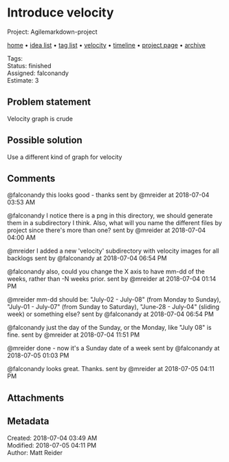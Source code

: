 # Introduce velocity

Project: Agilemarkdown-project

[home](../index.md) • [idea list](../ideas.md) • [tag list](../tags.md) • [velocity](../velocity.md) • [timeline](../timeline.md) • [project page](../agilemarkdown-project.md) • [archive](archive.md)

Tags:   
Status: finished  
Assigned: falconandy  
Estimate: 3  

## Problem statement

Velocity graph is crude

## Possible solution

Use a different kind of graph for velocity

## Comments

@falconandy this looks good - thanks
sent by @mreider at 2018-07-04 03:53 AM

@falconandy I notice there is a png in this directory, we should generate them in a subdirectory I think. Also, what will you name the different files by project since there's more than one?
sent by @mreider at 2018-07-04 04:00 AM

@mreider I added a new 'velocity' subdirectory with velocity images for all backlogs
sent by @falconandy at 2018-07-04 06:54 PM

@falconandy also, could you change the X axis to have mm-dd of the weeks, rather than -N weeks prior.
sent by @mreider at 2018-07-04 01:14 PM

@mreider mm-dd should be: "July-02 - July-08" (from Monday to Sunday), "July-01 - July-07" (from Sunday to Saturday), "June-28 - July-04" (sliding week) or something else?
sent by @falconandy at 2018-07-04 06:54 PM

@falconandy just the day of the Sunday, or the Monday, like "July 08" is fine.
sent by @mreider at 2018-07-04 11:51 PM

@mreider done - now it's a Sunday date of a week
sent by @falconandy at 2018-07-05 01:03 PM

@falconandy looks great. Thanks.
sent by @mreider at 2018-07-05 04:11 PM

## Attachments

## Metadata

Created: 2018-07-04 03:49 AM  
Modified: 2018-07-05 04:11 PM  
Author: Matt Reider  
